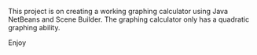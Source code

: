 This project is on creating a working graphing calculator using Java NetBeans
and Scene Builder. The graphing calculator only has a quadratic graphing ability.

Enjoy